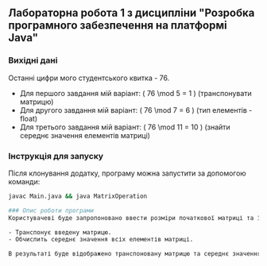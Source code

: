 ## Лабораторна робота 1 з дисципліни "Розробка програмного забезпечення на платформі Java"

### Вихідні дані
Останні цифри мого студентського квитка - 76.

- Для першого завдання мій варіант: \( 76 \mod 5 = 1 \) (транспонувати матрицю)
- Для другого завдання мій варіант: \( 76 \mod 7 = 6 \) (тип елементів - float)
- Для третього завдання мій варіант: \( 76 \mod 11 = 10 \) (знайти середнє значення елементів матриці)

### Інструкція для запуску
Після клонування додатку, програму можна запустити за допомогою команди:

```bash
javac Main.java && java MatrixOperation

### Опис роботи програми
Користувачеві буде запропоновано ввести розміри початкової матриці та її елементи. Після цього програма:

- Транспонує введену матрицю.
- Обчислить середнє значення всіх елементів матриці.

В результаті буде відображено транспоновану матрицю та середнє значення її елементів.
